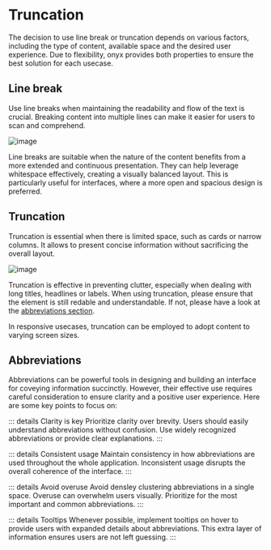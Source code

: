 # Truncation

The decision to use line break or truncation depends on various factors, including the type of content, available space and the desired user experience. Due to flexibility, onyx provides both properties to ensure the best solution for each usecase.

## Line break

Use line breaks when maintaining the readability and flow of the text is crucial. Breaking content into multiple lines can make it easier for users to scan and comprehend.

![image](/assets/line_break.png)

Line breaks are suitable when the nature of the content benefits from a more extended and continuous presentation. They can help leverage whitespace effectively, creating a visually balanced layout. This is particularly useful for interfaces, where a more open and spacious design is preferred.

## Truncation

Truncation is essential when there is limited space, such as cards or narrow columns. It allows to present concise information without sacrificing the overall layout.

![image](/assets/truncation.png)

Truncation is effective in preventing clutter, especially when dealing with long titles, headlines or labels. When using truncation, please ensure that the element is still redable and understandable. If not, please have a look at the [abbreviations section](#abbreviations).

In responsive usecases, truncation can be employed to adopt content to varying screen sizes.

## Abbreviations

Abbreviations can be powerful tools in designing and building an interface for coveying information succinctly. However, their effective use requires careful consideration to ensure clarity and a positive user experience. Here are some key points to focus on:

::: details Clarity is key
Prioritize clarity over brevity. Users should easily understand abbreviations without confusion. Use widely recognized abbreviations or provide clear explanations.
:::

::: details Consistent usage
Maintain consistency in how abbreviations are used throughout the whole application. Inconsistent usage disrupts the overall coherence of the interface.
:::

::: details Avoid overuse
Avoid densley clustering abbreviations in a single space. Overuse can overwhelm users visually. Prioritize for the most important and common abbreviations.
:::

::: details Tooltips
Whenever possible, implement tooltips on hover to provide users with expanded details about abbreviations. This extra layer of information ensures users are not left guessing.
:::
